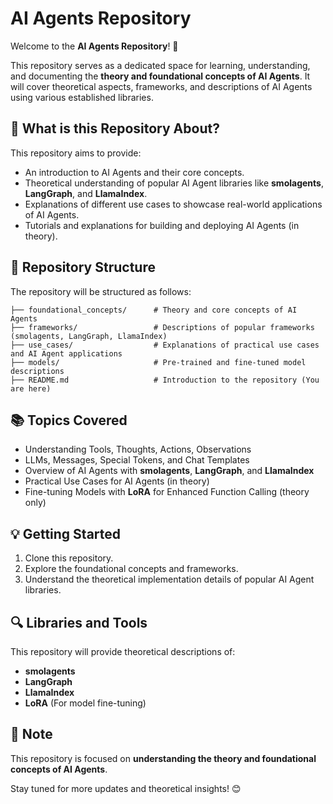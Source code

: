 # AI Agents Repository

Welcome to the **AI Agents Repository**! 🚀

This repository serves as a dedicated space for learning, understanding, and documenting the **theory and foundational concepts of AI Agents**. It will cover theoretical aspects, frameworks, and descriptions of AI Agents using various established libraries.

## 📌 What is this Repository About?
This repository aims to provide:
- An introduction to AI Agents and their core concepts.
- Theoretical understanding of popular AI Agent libraries like **smolagents**, **LangGraph**, and **LlamaIndex**.
- Explanations of different use cases to showcase real-world applications of AI Agents.
- Tutorials and explanations for building and deploying AI Agents (in theory).

## 📂 Repository Structure
The repository will be structured as follows:

```
├── foundational_concepts/      # Theory and core concepts of AI Agents
├── frameworks/                 # Descriptions of popular frameworks (smolagents, LangGraph, LlamaIndex)
├── use_cases/                  # Explanations of practical use cases and AI Agent applications
├── models/                     # Pre-trained and fine-tuned model descriptions
├── README.md                   # Introduction to the repository (You are here)
```

## 📚 Topics Covered
- Understanding Tools, Thoughts, Actions, Observations
- LLMs, Messages, Special Tokens, and Chat Templates
- Overview of AI Agents with **smolagents**, **LangGraph**, and **LlamaIndex**
- Practical Use Cases for AI Agents (in theory)
- Fine-tuning Models with **LoRA** for Enhanced Function Calling (theory only)

## 💡 Getting Started
1. Clone this repository.
2. Explore the foundational concepts and frameworks.
3. Understand the theoretical implementation details of popular AI Agent libraries.

## 🔍 Libraries and Tools
This repository will provide theoretical descriptions of:
- **smolagents**
- **LangGraph**
- **LlamaIndex**
- **LoRA** (For model fine-tuning)

## 📌 Note
This repository is focused on **understanding the theory and foundational concepts of AI Agents**.

Stay tuned for more updates and theoretical insights! 😊

